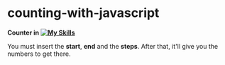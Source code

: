 # counting-with-javascript
 **Counter in [![My Skills](https://skillicons.dev/icons?i=js,html,css)](https://skillicons.dev)**
 
 You must insert the __start__, __end__ and the __steps__. After that, it'll give you the numbers to get there.

